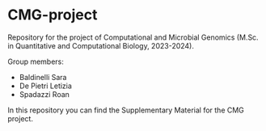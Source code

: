 # CMG-project
Repository for the project of Computational and Microbial Genomics (M.Sc. in Quantitative and Computational Biology, 2023-2024).

Group members: 
- Baldinelli Sara 
- De Pietri Letizia 
- Spadazzi Roan 

In this repository you can find the Supplementary Material for the CMG project.
